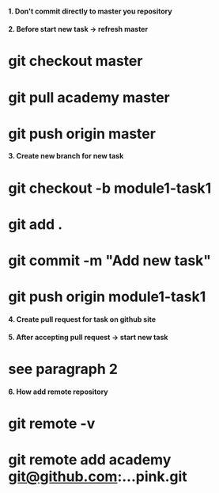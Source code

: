 #### 1. Don't commit directly to master you repository
#### 2. Before start new task -> refresh master
# git checkout master
# git pull academy master
# git push origin master
#### 3. Create new branch for new task
# git checkout -b module1-task1
# git add .
# git commit -m "Add new task"
# git push origin module1-task1
#### 4. Create pull request for task on github site
#### 5. After accepting pull request -> start new task
# see paragraph 2

#### 6. How add remote repository
# git remote -v
# git remote add academy git@github.com:...pink.git
